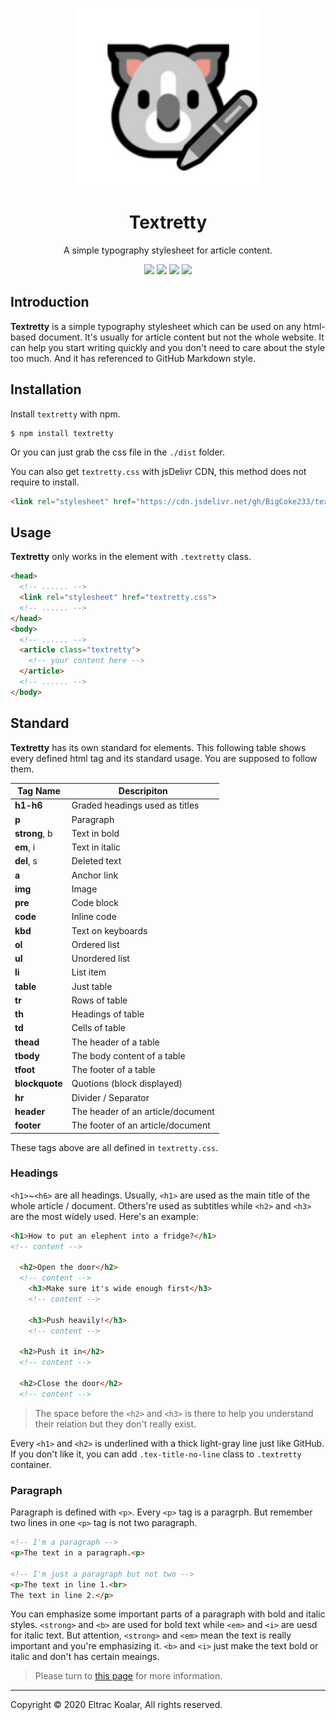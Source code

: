 <p align="center">
  <img src="banner.jpg">
  <h1 align="center">Textretty</h1>
  <p align="center">A simple typography stylesheet for article content.</p>
  <p align="center"><a href="http://makeapullrequest.com"><img src="https://img.shields.io/badge/PRs-welcome-brightgreen.svg?style=flat-square"></a> <a href="./LICENSE"><img src="https://img.shields.io/badge/license-MIT-green?style=flat-square"></a> <img src="https://img.shields.io/github/stars/BigCoke233/textretty.css?label=Star&style=flat-square"> <a href="https://github.com/BigCoke233/textretty/releases"><img src="https://img.shields.io/github/downloads/BigCoke233/textretty.css/total?style=flat-square"></a></p>
</p>

## Introduction

**Textretty** is a simple typography stylesheet which can be used on any html-based document. It's usually for article content but not the whole website. It can help you start writing quickly and you don't need to care about the style too much.
And it has referenced to GitHub Markdown style.

## Installation

Install `textretty` with npm.
```git
$ npm install textretty
```
Or you can just grab the css file in the `./dist` folder.

You can also get `textretty.css` with jsDelivr CDN, this method does not require to install.
```html
<link rel="stylesheet" href="https://cdn.jsdelivr.net/gh/BigCoke233/textretty.css/dist/textretty.min.css">
```

## Usage

**Textretty** only works in the element with `.textretty` class.
```html
<head>
  <!-- ...... -->
  <link rel="stylesheet" href="textretty.css">
  <!-- ...... -->
</head>
<body>
  <!-- ...... -->
  <article class="textretty">
    <!-- your content here -->
  </article>
  <!-- ...... -->
</body>
```

## Standard

**Textretty** has its own standard for elements. This following table shows every defined html tag and its standard usage. You are supposed to follow them.

| Tag Name       | Descripiton |
| -------------- | ----------- |
| **h1-h6**      | Graded headings used as titles |
| **p**          | Paragraph   |
| **strong**, b  | Text in bold |
| **em**, i      | Text in italic |
| **del**, s     | Deleted text |
| **a**          | Anchor link |
| **img**        | Image       |
| **pre**        | Code block  |
| **code**       | Inline code |
| **kbd**        | Text on keyboards |
| **ol**         | Ordered list |
| **ul**         | Unordered list |
| **li**         | List item   |
| **table**      | Just table  |
| **tr**         | Rows of table |
| **th**         | Headings of table |
| **td**         | Cells of table |
| **thead**      | The header of a table |
| **tbody**      | The body content of a table |
| **tfoot**      | The footer of a table |
| **blockquote** | Quotions (block displayed) |
| **hr**         | Divider / Separator |
| **header**     | The header of an article/document |
| **footer**     | The footer of an article/document |

These tags above are all defined in `textretty.css`. 

### Headings

`<h1>`~`<h6>` are all headings. Usually, `<h1>` are used as the main title of the whole article / document. Others're used as subtitles while `<h2>` and `<h3>` are the most widely used. Here's an example:
```html
<h1>How to put an elephent into a fridge?</h1>
<!-- content -->

  <h2>Open the door</h2>
  <!-- content -->
    <h3>Make sure it's wide enough first</h3>
	<!-- content -->
	
	<h3>Push heavily!</h3>
	<!-- content -->

  <h2>Push it in</h2>
  <!-- content -->

  <h2>Close the door</h2>
  <!-- content -->
```

> The space before the `<h2>` and `<h3>` is there to help you understand their relation but they don't really exist.

Every `<h1>` and `<h2>` is underlined with a thick light-gray line just like GitHub. If you don't like it, you can add `.tex-title-no-line` class to `.textretty` container.

### Paragraph

Paragraph is defined with `<p>`. Every `<p>` tag is a paragrph. But remember two lines in one `<p>` tag is not two paragraph.

```html
<!-- I'm a paragraph -->
<p>The text in a paragraph.<p>

<!-- I'm just a paragraph but not two -->
<p>The text in line 1.<br>
The text in line 2.</p>
```

You can emphasize some important parts of a paragraph with bold and italic styles. `<strong>` and `<b>` are used for bold text while `<em>` and `<i>` are uesd for italic text. 
But attention, `<strong>` and `<em>` mean the text is really important and you're emphasizing it. `<b>` and `<i>` just make the text bold or italic and don't has certain meaings.

> Please turn to [this page](https://bigcoke233.github.io/textretty,css) for more information.

---

Copyright &copy; 2020 Eltrac Koalar, All rights reserved.

